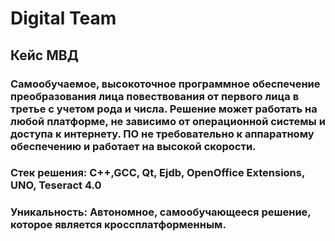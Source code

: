 # Digital Team
## Кейс МВД
### Самообучаемое, высокоточное программное обеспечение преобразования лица повествования от первого лица в третье с учетом рода и числа. Решение может работать на любой платформе, не зависимо от операционной системы и доступа к интернету. ПО не требовательно к аппаратному обеспечению и работает на высокой скорости.
### Стек решения: C++,GCC, Qt, Ejdb, OpenOffice Extensions, UNO, Teseract 4.0
### Уникальность: Автономное, самообучающееся решение, которое является кроссплатформенным.
